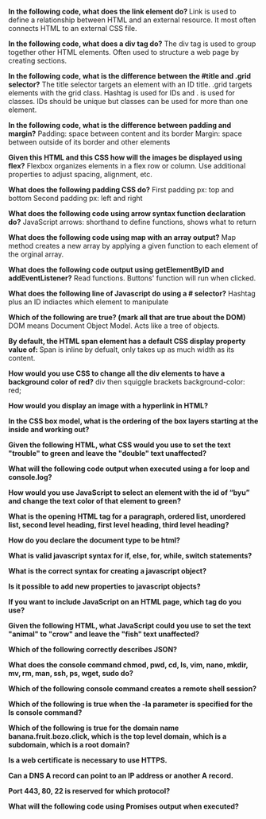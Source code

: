 <b>In the following code, what does the link element do? </b>
Link is used to define a relationship between HTML and an external resource. It most often connects HTML to an external CSS file.


<b>In the following code,  what does a div tag do?</b>
The div tag is used to group together other HTML elements. Often used to structure a web page by creating sections. 

    
<b>In the following code, what is the difference between the #title and .grid selector?</b>
The title selector targets an element with an ID title. .grid targets elements with the grid class. Hashtag is used for IDs and . is used for classes. IDs should be unique but classes can be used for more than one element. 

<b>In the following code, what is the difference between padding and margin?</b>
Padding: space between content and its border
Margin: space between outside of its border and other elements

<b>Given this HTML and this CSS how will the images be displayed using flex?</b>
Flexbox organizes elements in a flex row or column. Use additional properties to adjust spacing, alignment, etc. 

<b>What does the following padding CSS do?</b>
First padding px: top and bottom
Second padding px: left and right

<b>What does the following code using arrow syntax function declaration do?</b>
JavaScript arrows: shorthand to define functions, shows what to return

<b>What does the following code using map with an array output?</b>
Map method creates a new array by applying a given function to each element of the orginal array. 

<b>What does the following code output using getElementByID and addEventListener?</b>
Read functions. Buttons' function will run when clicked. 

<b>What does the following line of Javascript do using a # selector?</b>
Hashtag plus an ID indiactes which element to manipulate

<b>Which of the following are true? (mark all that are true about the DOM)</b>
DOM means Document Object Model. Acts like a tree of objects. 

<b>By default, the HTML span element has a default CSS display property value of: </b>
Span is inline by defualt, only takes up as much width as its content. 

<b>How would you use CSS to change all the div elements to have a background color of red?</b>
div then squiggle brackets background-color: red;

<b>How would you display an image with a hyperlink in HTML?</b>

<b>In the CSS box model, what is the ordering of the box layers starting at the inside and working out?</b>

<b>Given the following HTML, what CSS would you use to set the text "trouble" to green and leave the "double" text unaffected?</b>

<b>What will the following code output when executed using a for loop and console.log?</b>

<b>How would you use JavaScript to select an element with the id of “byu” and change the text color of that element to green?</b>

<b>What is the opening HTML tag for a paragraph, ordered list, unordered list, second level heading, first level heading, third level heading?</b>

<b>How do you declare the document type to be html?</b>

<b>What is valid javascript syntax for if, else, for, while, switch statements?</b>

<b>What is the correct syntax for creating a javascript object?</b>

<b>Is it possible to add new properties to javascript objects?</b>

<b>If you want to include JavaScript on an HTML page, which tag do you use?</b>

<b>Given the following HTML, what JavaScript could you use to set the text "animal" to "crow" and leave the "fish" text unaffected?</b>

<b>Which of the following correctly describes JSON?</b>

<b>What does the console command chmod, pwd, cd, ls, vim, nano, mkdir, mv, rm, man, ssh, ps, wget, sudo  do?</b>

<b>Which of the following console command creates a remote shell session?</b>

<b>Which of the following is true when the -la parameter is specified for the ls console command?</b>

<b>Which of the following is true for the domain name banana.fruit.bozo.click, which is the top level domain, which is a subdomain, which is a root domain?</b>

<b>Is a web certificate is necessary to use HTTPS.</b>

<b>Can a DNS A record can point to an IP address or another A record.</b>

<b>Port 443, 80, 22 is reserved for which protocol?</b>

<b>What will the following code using Promises output when executed?</b>



